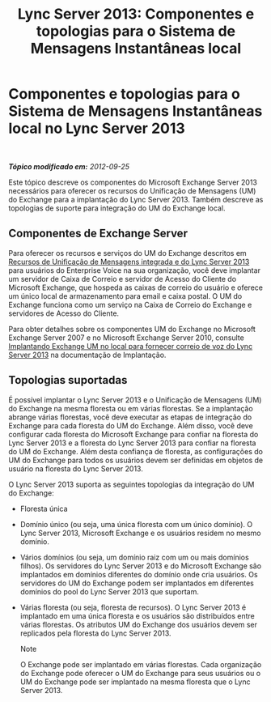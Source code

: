 ﻿---
title: 'Lync Server 2013: Componentes e topologias para o Sistema de Mensagens Instantâneas local'
TOCTitle: Componentes e topologias para o Sistema de Mensagens Instantâneas local
ms:assetid: 22fc87cf-a7e5-4c8c-bb9b-101e5380cdcf
ms:mtpsurl: https://technet.microsoft.com/pt-br/library/Gg425711(v=OCS.15)
ms:contentKeyID: 49306140
ms.date: 05/19/2016
mtps_version: v=OCS.15
ms.translationtype: HT
---

# Componentes e topologias para o Sistema de Mensagens Instantâneas local no Lync Server 2013

 

_**Tópico modificado em:** 2012-09-25_

Este tópico descreve os componentes do Microsoft Exchange Server 2013 necessários para oferecer os recursos do Unificação de Mensagens (UM) do Exchange para a implantação do Lync Server 2013. Também descreve as topologias de suporte para integração do UM do Exchange local.

## Componentes de Exchange Server

Para oferecer os recursos e serviços do UM do Exchange descritos em [Recursos de Unificação de Mensagens integrada e do Lync Server 2013](lync-server-2013-features-of-integrated-unified-messaging.md) para usuários do Enterprise Voice na sua organização, você deve implantar um servidor de Caixa de Correio e servidor de Acesso do Cliente do Microsoft Exchange, que hospeda as caixas de correio do usuário e oferece um único local de armazenamento para email e caixa postal. O UM do Exchange funciona como um serviço na Caixa de Correio do Exchange e servidores de Acesso do Cliente.

Para obter detalhes sobre os componentes UM do Exchange no Microsoft Exchange Server 2007 e no Microsoft Exchange Server 2010, consulte [Implantando Exchange UM no local para fornecer correio de voz do Lync Server 2013](lync-server-2013-deploying-on-premises-exchange-um-to-provide-lync-server-2013-voice-mail.md) na documentação de Implantação.

## Topologias suportadas

É possível implantar o Lync Server 2013 e o Unificação de Mensagens (UM) do Exchange na mesma floresta ou em várias florestas. Se a implantação abrange várias florestas, você deve executar as etapas de integração do Exchange para cada floresta do UM do Exchange. Além disso, você deve configurar cada floresta do Microsoft Exchange para confiar na floresta do Lync Server 2013 e a floresta do Lync Server 2013 para confiar na floresta do UM do Exchange. Além desta confiança de floresta, as configurações do UM do Exchange para todos os usuários devem ser definidas em objetos de usuário na floresta do Lync Server 2013.

O Lync Server 2013 suporta as seguintes topologias da integração do UM do Exchange:

  - Floresta única

  - Domínio único (ou seja, uma única floresta com um único domínio). O Lync Server 2013, Microsoft Exchange e os usuários residem no mesmo domínio.

  - Vários domínios (ou seja, um domínio raiz com um ou mais domínios filhos). Os servidores do Lync Server 2013 e do Microsoft Exchange são implantados em domínios diferentes do domínio onde cria usuários. Os servidores do UM do Exchange podem ser implantados em diferentes domínios do pool do Lync Server 2013 que suportam.

  - Várias floresta (ou seja, floresta de recursos). O Lync Server 2013 é implantado em uma única floresta e os usuários são distribuídos entre várias florestas. Os atributos UM do Exchange dos usuários devem ser replicados pela floresta do Lync Server 2013.
    
    > [!NOTE]  
    > O Exchange pode ser implantado em várias florestas. Cada organização do Exchange pode oferecer o UM do Exchange para seus usuários ou o UM do Exchange pode ser implantado na mesma floresta que o Lync Server 2013.
